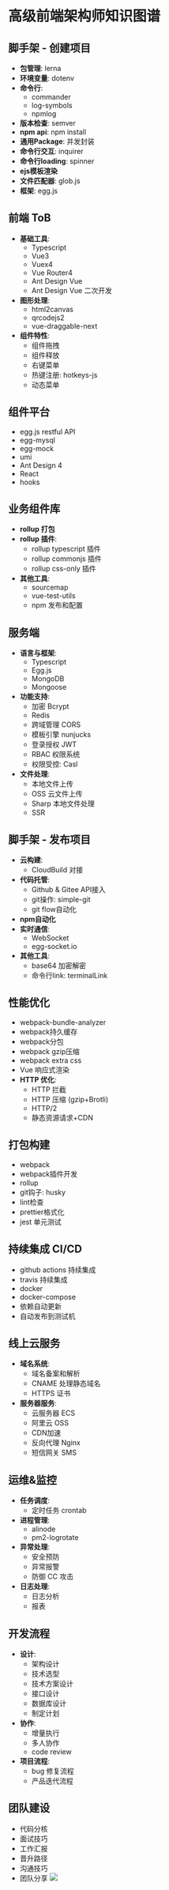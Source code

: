 # 高级前端架构师知识图谱

## 脚手架 - 创建项目
- **包管理**: lerna
- **环境变量**: dotenv
- **命令行**:
  - commander
  - log-symbols
  - npmlog
- **版本检查**: semver
- **npm api**: npm install
- **通用Package**: 并发封装
- **命令行交互**: inquirer
- **命令行loading**: spinner
- **ejs模板渲染**
- **文件匹配器**: glob.js
- **框架**: egg.js

## 前端 ToB
- **基础工具**:
  - Typescript
  - Vue3
  - Vuex4
  - Vue Router4
  - Ant Design Vue
  - Ant Design Vue 二次开发
- **图形处理**:
  - html2canvas
  - qrcodejs2
  - vue-draggable-next
- **组件特性**:
  - 组件拖拽
  - 组件释放
  - 右键菜单
  - 热键注册: hotkeys-js
  - 动态菜单

## 组件平台
- egg.js restful API
- egg-mysql
- egg-mock
- umi
- Ant Design 4
- React
- hooks

## 业务组件库
- **rollup 打包**
- **rollup 插件**:
  - rollup typescript 插件
  - rollup commonjs 插件
  - rollup css-only 插件
- **其他工具**:
  - sourcemap
  - vue-test-utils
  - npm 发布和配置

## 服务端
- **语言与框架**:
  - Typescript
  - Egg.js
  - MongoDB
  - Mongoose
- **功能支持**:
  - 加密 Bcrypt
  - Redis
  - 跨域管理 CORS
  - 模板引擎 nunjucks
  - 登录授权 JWT
  - RBAC 权限系统
  - 权限受控: Casl
- **文件处理**:
  - 本地文件上传
  - OSS 云文件上传
  - Sharp 本地文件处理
  - SSR

## 脚手架 - 发布项目
- **云构建**:
  - CloudBuild 对接
- **代码托管**:
  - Github & Gitee API接入
  - git操作: simple-git
  - git flow自动化
- **npm自动化**
- **实时通信**:
  - WebSocket
  - egg-socket.io
- **其他工具**:
  - base64 加密解密
  - 命令行link: terminalLink

## 性能优化
- webpack-bundle-analyzer
- webpack持久缓存
- webpack分包
- webpack gzip压缩
- webpack extra css
- Vue 响应式渲染
- **HTTP 优化**:
  - HTTP 拦截
  - HTTP 压缩 (gzip+Brotli)
  - HTTP/2
  - 静态资源请求+CDN

## 打包构建
- webpack
- webpack插件开发
- rollup
- git钩子: husky
- lint检查
- prettier格式化
- jest 单元测试

## 持续集成 CI/CD
- github actions 持续集成
- travis 持续集成
- docker
- docker-compose
- 依赖自动更新
- 自动发布到测试机

## 线上云服务
- **域名系统**:
  - 域名备案和解析
  - CNAME 处理静态域名
  - HTTPS 证书
- **服务器服务**:
  - 云服务器 ECS
  - 阿里云 OSS
  - CDN加速
  - 反向代理 Nginx
  - 短信网关 SMS

## 运维&监控
- **任务调度**:
  - 定时任务 crontab
- **进程管理**:
  - alinode
  - pm2-logrotate
- **异常处理**:
  - 安全预防
  - 异常报警
  - 防御 CC 攻击
- **日志处理**:
  - 日志分析
  - 报表

## 开发流程
- **设计**:
  - 架构设计
  - 技术选型
  - 技术方案设计
  - 接口设计
  - 数据库设计
  - 制定计划
- **协作**:
  - 增量执行
  - 多人协作
  - code review
- **项目流程**:
  - bug 修复流程
  - 产品迭代流程

## 团队建设
- 代码分核
- 面试技巧
- 工作汇报
- 晋升路径
- 沟通技巧
- 团队分享
![](../../00-编程/附件/Snipaste_2024-12-11_21-08-15.png)